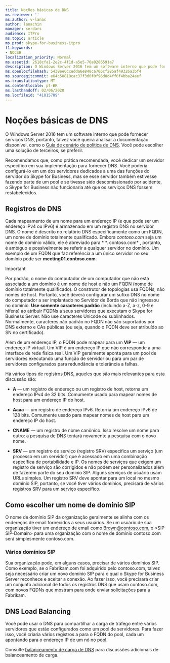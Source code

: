 ```yaml
---
title: Noções básicas de DNS
ms.reviewer: ''
ms.author: v-lanac
author: lanachin
manager: serdars
audience: ITPro
ms.topic: article
ms.prod: skype-for-business-itpro
f1.keywords:
- NOCSH
localization_priority: Normal
ms.assetid: 2618cfa1-2e2c-4f1d-a5e5-70a0286591a7
description: O Windows Server 2016 tem um software interno que pode fornecer serviços DNS, portanto, talvez você queira analisar a documentação disponível, como o guia de cenário de política de DNS. Você pode escolher uma solução de terceiros, se preferir.
ms.openlocfilehash: 5438ee6ccedda6e840ca706cf285af49326a3bf4
ms.sourcegitcommit: e64c50818cac37f3d6f0f96d0d4ff0f4bba24aef
ms.translationtype: MT
ms.contentlocale: pt-BR
ms.lasthandoff: 02/06/2020
ms.locfileid: "41815789"
---
```

# <a name="dns-basics"></a>Noções básicas de DNS
 
O Windows Server 2016 tem um software interno que pode fornecer serviços DNS, portanto, talvez você queira analisar a documentação disponível, como o [Guia de cenário de política de DNS](https://docs.microsoft.com/windows-server/networking/dns/deploy/dns-policy-scenario-guide). Você pode escolher uma solução de terceiros, se preferir.
  
Recomendamos que, como prática recomendada, você dedicar um servidor específico em sua implementação para fornecer DNS. Você poderia configurá-lo em um dos servidores dedicados a uma das funções do servidor do Skype for Business, mas se esse servidor também estivesse fazendo parte de um pool e se tivesse sido descomissionado por acidente, o Skype for Business não funcionaria até que os serviços DNS fossem restabelecidos.
  
## <a name="dns-records"></a>Registros de DNS

Cada mapeamento de um nome para um endereço IP (e que pode ser um endereço IPv4 ou IPv6) é armazenado em um registro DNS no servidor DNS. O nome é descrito no relatório DNS especificamente como um FQDN, um nome de domínio totalmente qualificado. Embora *contoso.com* seja um nome de domínio válido, ele é abreviado para * \*. contoso.com* , portanto, é ambíguo e possivelmente se referir a qualquer servidor no domínio. Um exemplo de um FQDN que faz referência a um único servidor no seu domínio pode ser **meeting01.contoso.com**.
  
> [!IMPORTANT]
> Por padrão, o nome do computador de um computador que não está associado a um domínio é um nome de host e não um FQDN (nome de domínio totalmente qualificado). O construtor de topologias usa FQDNs, não nomes de host. Portanto, você deverá configurar um sufixo DNS no nome do computador a ser implantado no Servidor de Borda que não ingressou no domínio. **Use somente caracteres padrão** (incluindo a-Z, a-z, 0-9 e hifens) ao atribuir FQDNs a seus servidores que executam o Skype for Business Server. Não use caracteres Unicode ou sublinhados. Normalmente, caracteres não padrão no FQDN não são suportados por DNS externo e CAs públicas (ou seja, quando o FQDN deve ser atribuído ao SN no certificado).
  
Além de um endereço IP, o FQDN pode mapear para um **VIP** — um endereço IP virtual. Um VIP é um endereço IP que não corresponde a uma interface de rede física real. Um VIP geralmente aponta para um pool de servidores executando uma função de servidor ou para um par de servidores configurados para redundância e tolerância a falhas.
  
Há vários tipos de registros DNS, aqueles que são mais relevantes para esta discussão são: 
  
- **A** — um registro de endereço ou um registro de host, retorna um endereço IPv4 de 32 bits. Comumente usado para mapear nomes de host para um endereço IP do host.
    
- **Aaaa** — um registro de endereço IPv6. Retorna um endereço IPv6 de 128 bits. Comumente usado para mapear nomes de host para um endereço IP do host.
    
- **CNAME** — um registro de nome canônico. Isso resolve um nome para outro: a pesquisa de DNS tentará novamente a pesquisa com o novo nome.
    
- **SRV** — um registro de serviço (registro SRV) especifica um serviço (um processo em um servidor) que é acessado em uma combinação específica de portabilidade e IP. Os nomes de serviços que exigem um registro de serviço são corrigidos e não podem ser personalizados além de fazerem parte do seu domínio SIP. Alguns serviços de usuário usam URLs simples. Um registro SRV deve apontar para um local no mesmo domínio SIP, portanto, se você tiver vários domínios, precisará de vários registros SRV para um serviço específico.
    
## <a name="how-to-choose-a-sip-domain-name"></a>Como escolher um nome de domínio SIP
<a name="BK_NameSIP"> </a>

O nome de domínio SIP da organização geralmente se alinha com os endereços de email fornecidos a seus usuários. Se um usuário de sua organização tiver um endereço de email como Brown@contoso.com, o \<SIP SIP-Domain\> para uma organização com o nome de domínio contoso.com será simplesmente contoso.com.
  
### <a name="multiple-sip-domains"></a>Vários domínios SIP

 Sua organização pode, em alguns casos, precisar de vários domínios SIP. Como exemplo, se o Fabrikam.com foi adquirido pelo contoso.com, talvez seja necessário criar um novo domínio SIP para o qual o Skype for Business Server reconhece e aceitar a conexão. Ao fazer isso, você precisará criar um conjunto adicional de todos os registros DNS que usam contoso.com, com novos FQDNs que mostram para onde enviar solicitações para a Fabrikam.
  
## <a name="dns-load-balancing"></a>DNS Load Balancing
<a name="BK_NameSIP"> </a>

Você pode usar o DNS para compartilhar a carga de tráfego entre vários servidores que estão configurados como um pool de servidores. Para fazer isso, você criaria vários registros a para o FQDN do pool, cada um apontando para o endereço IP de um nó no pool.
  
Consulte [balanceamento de carga de DNS](../../plan-your-deployment/edge-server-deployments/advanced-edge-server-dns.md#DNSLB) para discussões adicionais de balanceamento de carga.
  

